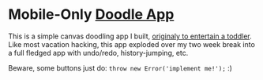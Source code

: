 # Mobile-Only [Doodle App](http://jzacsh.com/doodle)

This is a simple canvas doodling app I built, [originaly to entertain a
toddler](http://goo.gl/bPihNp). Like most vacation hacking, this app exploded
over my two week break into a full fledged app with undo/redo, history-jumping,
etc.

Beware, some buttons just do: `throw new Error('implement me!');` :)
